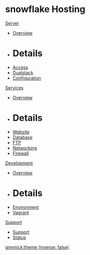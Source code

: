 # snowflake Hosting

[Server]()

  * [Overview](server/index.md)
  * # Details
  * [Access](server/access/index.md)
  * [Dualstack](server/dualstack/index.md)
  * [Configuration](server/configuration/index.md)

[Services]()

  * [Overview](services/index.md)
  * # Details
  * [Website](services/websites/index.md)
  * [Database](services/databases/index.md)
  * [FTP](services/ftp/index.md)
  * [Networking](services/networking/index.md)
  * [Firewall](services/firewall/index.md)

[Development]()

  * [Overview](development/index.md)
  * # Details
  * [Environment](development/environment/index.md)
  * [Vagrant](development/vagrant/index.md)

[Support]()

  * [Support](support/index.md)
  * [Status](http://status.snowflake.ch)

[gimmick:theme (inverse: false)](bootstrap)


